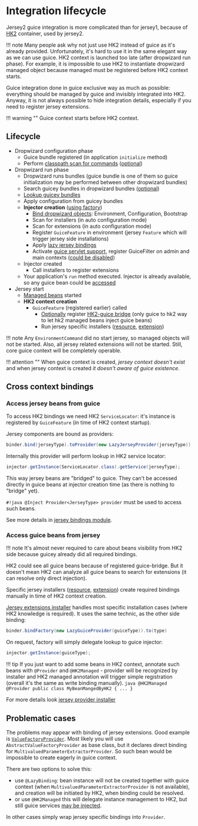 # Integration lifecycle

Jersey2 guice integration is more complicated than for jersey1, because of [HK2](https://hk2.java.net/2.4.0-b34/introduction.html) container, used by jersey2.

!!! note
    Many people ask why not just use HK2 instead of guice as it's already provided. Unfortunately, it's hard to use it 
    in the same elegant way as we can use guice. HK2 context is launched too late (after dropwizard run phase).
    For example, it is impossible to use HK2 to instantiate dropwizard managed object because managed
    must be registered before HK2 context starts.

Guice integration done in guice exclusive way as much as possible: everything should be managed by guice and invisibly integrated into HK2.
Anyway, it is not always possible to hide integration details, especially if you need to register jersey extensions.

!!! warning ""
    Guice context starts before HK2 context.

## Lifecycle

* Dropwizard configuration phase    
    * Guice bundle registered (in application `initialize` method)
    * Perform [classpath scan for commands](commands.md#automatic-installation) ([optional](configuration.md#commands-search))
* Dropwizard run phase
    * Dropwizard runs bundles (guice bundle is one of them so guice initialization may be performed between other dropwizard bundles)
    * Search guicey bundles in dropwizard bundles ([optional](configuration.md#dropwizard-bundles-unification)) 
    * [Lookup guicey bundles](bundles.md#bundle-lookup)   
    * Apply configuration from guicey bundles
    * **Injector creation** ([using factory](injector.md#injector-factory))
        * [Bind dropwizard objects](bindings.md): Environment, Configuration, Bootstrap
        * Scan for installers (in auto configuration mode)
        * Scan for extensions (in auto configuration mode)
        * Register `GuiceFeature` in environment (jersey `Feature` which will trigger jersey side installations)
        * Apply [lazy jersey bindings](https://github.com/xvik/dropwizard-guicey/tree/master/src/main/java/ru/vyarus/dropwizard/guice/module/jersey/hk2/GuiceBindingsModule.java)
        * Activate [guice servlet support](web.md), register GuiceFilter on admin and main contexts ([could be disabled](configuration.md#servletmodule))
    * Injector created
        * Call installers to register extensions
    * Your application's `run` method executed. Injector is already available, so any guice bean could be [accessed](injector.md)          
* Jersey start
    * [Managed beans](../installers/managed.md) started
    * **HK2 context creation**
        * `GuiceFeature` (registered earlier) called
            * [Optionally](configuration.md#hk2-bridge) register [HK2-guice bridge](https://hk2.java.net/2.4.0-b34/guice-bridge.html) (only guice to hk2 way to let hk2 managed beans inject guice beans)
            * Run jersey specific installers ([resource](../installers/resource.md), [extension](../installers/jersey-ext.md))

!!! note
    Any `EnvironmentCommand` did no start jersey, so managed objects will not be started.
    Also, all jersey related extensions will not be started. Still, core guice context will be completely operable. 

!!! attention ""
    When guice context is created, *jersey context doesn't exist* and when jersey context is created *it doesn't aware of guice existence*.

## Cross context bindings

### Access jersey beans from guice

To access HK2 bindings we need HK2 `ServiceLocator`: it's instance is registered by `GuiceFeature` (in time of HK2 context startup).

Jersey components are bound as providers:

```java
binder.bind(jerseyType).toProvider(new LazyJerseyProvider(jerseyType));
```       

Internally this provider will perform lookup in HK2 service locator:

```java
injector.getInstance(ServiceLocator.class).getService(jerseyType);
```
 
This way jersey beans are "bridged" to guice. They can't be accessed directly in guice beans
at injector creation time (as there is nothing to "bridge" yet). 

`#!java @Inject Provider<JerseyType> provider` must be used to access such beans.     

See more details in [jersey bindings module](https://github.com/xvik/dropwizard-guicey/tree/master/src/main/java/ru/vyarus/dropwizard/guice/module/jersey/hk2/GuiceBindingsModule.java).

### Access guice beans from jersey    

!!! note
    It's almost never required to care about beans visibility from HK2 side because guicey already did all required
    bindings.

HK2 could see all guice beans because of registered guice-bridge. But it doesn't mean HK2 can analyze 
all guice beans to search for extensions (it can resolve only direct injection).
    
Specific jersey installers ([resource](../installers/resource.md), [extension](../installers/jersey-ext.md)) 
create required bindings manually in time of HK2 context creation.

[Jersey extensions installer](../installers/jersey-ext.md) handles most specific installation cases
(where HK2 knowledge is required). It uses the same technic, as the other side binding:

```java
binder.bindFactory(new LazyGuiceProvider(guiceType)).to(type)
```

On request, factory will simply delegate lookup to guice injector:

```java
injector.getInstance(guiceType);
```

!!! tip
    If you just want to add some beans in HK2 context, annotate such beans with `@Provider` and `@HK2Managed` - provider
    will be recognized by installer and HK2 managed annotation will trigger simple registration (overall it's the same
    as write binding manually).
    ```java
    @HK2Managed
    @Provider
    public class MyBeanMangedByHK2 { ... }    
    ```

For more details look [jersey provider installer](https://github.com/xvik/dropwizard-guicey/tree/master/src/main/java/ru/vyarus/dropwizard/guice/module/installer/feature/jersey/provider/JerseyProviderInstaller.java)

## Problematic cases    

The problems may appear with binding of jersey extensions.
Good example is [`ValueFactoryProvider`](../installers/jersey-ext.md#valuefactoryprovider). Most likely you will use `AbstractValueFactoryProvider` as base class, but it declares
direct binding for `MultivaluedParameterExtractorProvider`. So such bean would be impossible to create eagerly in guice context.

There are two options to solve this:

* use `@LazyBinding`: bean instance will not be created together with guice context (when `MultivaluedParameterExtractorProvider` is not available),
and creation will be initiated by HK2, when binding could be resolved.
* or use `@HK2Managed` this will delegate instance management to HK2, but still guice services [may be injected](configuration.md#hk2-bridge).

In other cases simply wrap jersey specific bindings into `Provider`.
